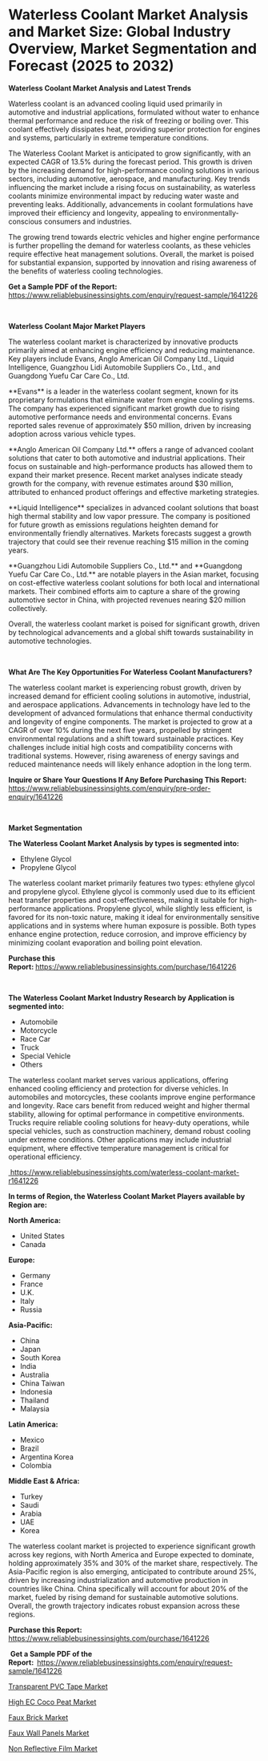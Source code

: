 <p><h1>Waterless Coolant Market Analysis and Market Size: Global Industry Overview, Market Segmentation and Forecast (2025 to 2032)</h1></p><p><strong>Waterless Coolant Market Analysis and Latest Trends</strong></p>
<p><p>Waterless coolant is an advanced cooling liquid used primarily in automotive and industrial applications, formulated without water to enhance thermal performance and reduce the risk of freezing or boiling over. This coolant effectively dissipates heat, providing superior protection for engines and systems, particularly in extreme temperature conditions. </p><p>The Waterless Coolant Market is anticipated to grow significantly, with an expected CAGR of 13.5% during the forecast period. This growth is driven by the increasing demand for high-performance cooling solutions in various sectors, including automotive, aerospace, and manufacturing. Key trends influencing the market include a rising focus on sustainability, as waterless coolants minimize environmental impact by reducing water waste and preventing leaks. Additionally, advancements in coolant formulations have improved their efficiency and longevity, appealing to environmentally-conscious consumers and industries. </p><p>The growing trend towards electric vehicles and higher engine performance is further propelling the demand for waterless coolants, as these vehicles require effective heat management solutions. Overall, the market is poised for substantial expansion, supported by innovation and rising awareness of the benefits of waterless cooling technologies.</p></p>
<p><strong>Get a Sample PDF of the Report:&nbsp;</strong> <a href="https://www.reliablebusinessinsights.com/enquiry/request-sample/1641226?utm_campaign=2226&utm_medium=2&utm_source=Github&utm_content=ia&utm_term=30012025&utm_id=waterless-coolant">https://www.reliablebusinessinsights.com/enquiry/request-sample/1641226</a></p>
<p>&nbsp;</p>
<p><strong>Waterless Coolant Major Market Players</strong></p>
<p><p>The waterless coolant market is characterized by innovative products primarily aimed at enhancing engine efficiency and reducing maintenance. Key players include Evans, Anglo American Oil Company Ltd., Liquid Intelligence, Guangzhou Lidi Automobile Suppliers Co., Ltd., and Guangdong Yuefu Car Care Co., Ltd. </p><p>**Evans** is a leader in the waterless coolant segment, known for its proprietary formulations that eliminate water from engine cooling systems. The company has experienced significant market growth due to rising automotive performance needs and environmental concerns. Evans reported sales revenue of approximately $50 million, driven by increasing adoption across various vehicle types.</p><p>**Anglo American Oil Company Ltd.** offers a range of advanced coolant solutions that cater to both automotive and industrial applications. Their focus on sustainable and high-performance products has allowed them to expand their market presence. Recent market analyses indicate steady growth for the company, with revenue estimates around $30 million, attributed to enhanced product offerings and effective marketing strategies.</p><p>**Liquid Intelligence** specializes in advanced coolant solutions that boast high thermal stability and low vapor pressure. The company is positioned for future growth as emissions regulations heighten demand for environmentally friendly alternatives. Markets forecasts suggest a growth trajectory that could see their revenue reaching $15 million in the coming years.</p><p>**Guangzhou Lidi Automobile Suppliers Co., Ltd.** and **Guangdong Yuefu Car Care Co., Ltd.** are notable players in the Asian market, focusing on cost-effective waterless coolant solutions for both local and international markets. Their combined efforts aim to capture a share of the growing automotive sector in China, with projected revenues nearing $20 million collectively.</p><p>Overall, the waterless coolant market is poised for significant growth, driven by technological advancements and a global shift towards sustainability in automotive technologies.</p></p>
<p>&nbsp;</p>
<p><strong>What Are The Key Opportunities For Waterless Coolant Manufacturers?</strong></p>
<p><p>The waterless coolant market is experiencing robust growth, driven by increased demand for efficient cooling solutions in automotive, industrial, and aerospace applications. Advancements in technology have led to the development of advanced formulations that enhance thermal conductivity and longevity of engine components. The market is projected to grow at a CAGR of over 10% during the next five years, propelled by stringent environmental regulations and a shift toward sustainable practices. Key challenges include initial high costs and compatibility concerns with traditional systems. However, rising awareness of energy savings and reduced maintenance needs will likely enhance adoption in the long term.</p></p>
<p><strong>Inquire or Share Your Questions If Any Before Purchasing This Report:</strong> <a href="https://www.reliablebusinessinsights.com/enquiry/pre-order-enquiry/1641226?utm_campaign=2226&utm_medium=2&utm_source=Github&utm_content=ia&utm_term=30012025&utm_id=waterless-coolant">https://www.reliablebusinessinsights.com/enquiry/pre-order-enquiry/1641226</a></p>
<p>&nbsp;</p>
<p><strong>Market Segmentation</strong></p>
<p><strong>The Waterless Coolant Market Analysis by types is segmented into:</strong></p>
<p><ul><li>Ethylene Glycol</li><li>Propylene Glycol</li></ul></p>
<p><p>The waterless coolant market primarily features two types: ethylene glycol and propylene glycol. Ethylene glycol is commonly used due to its efficient heat transfer properties and cost-effectiveness, making it suitable for high-performance applications. Propylene glycol, while slightly less efficient, is favored for its non-toxic nature, making it ideal for environmentally sensitive applications and in systems where human exposure is possible. Both types enhance engine protection, reduce corrosion, and improve efficiency by minimizing coolant evaporation and boiling point elevation.</p></p>
<p><strong>Purchase this Report:&nbsp;</strong><a href="https://www.reliablebusinessinsights.com/purchase/1641226?utm_campaign=2226&utm_medium=2&utm_source=Github&utm_content=ia&utm_term=30012025&utm_id=waterless-coolant">https://www.reliablebusinessinsights.com/purchase/1641226</a></p>
<p>&nbsp;</p>
<p><strong>The Waterless Coolant Market Industry Research by Application is segmented into:</strong></p>
<p><ul><li>Automobile</li><li>Motorcycle</li><li>Race Car</li><li>Truck</li><li>Special Vehicle</li><li>Others</li></ul></p>
<p><p>The waterless coolant market serves various applications, offering enhanced cooling efficiency and protection for diverse vehicles. In automobiles and motorcycles, these coolants improve engine performance and longevity. Race cars benefit from reduced weight and higher thermal stability, allowing for optimal performance in competitive environments. Trucks require reliable cooling solutions for heavy-duty operations, while special vehicles, such as construction machinery, demand robust cooling under extreme conditions. Other applications may include industrial equipment, where effective temperature management is critical for operational efficiency.</p></p>
<p><a href="https://www.reliablebusinessinsights.com/waterless-coolant-market-r1641226?utm_campaign=2226&utm_medium=2&utm_source=Github&utm_content=ia&utm_term=30012025&utm_id=waterless-coolant">&nbsp;https://www.reliablebusinessinsights.com/waterless-coolant-market-r1641226</a></p>
<p><strong>In terms of Region, the Waterless Coolant Market Players available by Region are:</strong></p>
<p>
    <p> <strong> North America: </strong>
        <ul>
            <li>United States</li>
            <li>Canada</li>
        </ul>
        </p> 
    <p> <strong> Europe: </strong>
        <ul>
            <li>Germany</li>
            <li>France</li>
            <li>U.K.</li>
            <li>Italy</li>
            <li>Russia</li>
        </ul>
        </p> 
    <p> <strong> Asia-Pacific: </strong>
        <ul>
            <li>China</li>
            <li>Japan</li>
            <li>South Korea</li>
            <li>India</li>
            <li>Australia</li>
            <li>China Taiwan</li>
            <li>Indonesia</li>
            <li>Thailand</li>
            <li>Malaysia</li>
        </ul>
        </p> 
    <p> <strong> Latin America: </strong>
        <ul>
            <li>Mexico</li>
            <li>Brazil</li>
            <li>Argentina Korea</li>
            <li>Colombia</li>
        </ul>
        </p> 
    <p> <strong> Middle East & Africa: </strong>
        <ul>
            <li>Turkey</li>
            <li>Saudi</li>
            <li>Arabia</li>
            <li>UAE</li>
            <li>Korea</li>
        </ul>
    </p>
    </p>
<p><p>The waterless coolant market is projected to experience significant growth across key regions, with North America and Europe expected to dominate, holding approximately 35% and 30% of the market share, respectively. The Asia-Pacific region is also emerging, anticipated to contribute around 25%, driven by increasing industrialization and automotive production in countries like China. China specifically will account for about 20% of the market, fueled by rising demand for sustainable automotive solutions. Overall, the growth trajectory indicates robust expansion across these regions.</p></p>
<p><strong>Purchase this Report: </strong><a href="https://www.reliablebusinessinsights.com/purchase/1641226?utm_campaign=2226&utm_medium=2&utm_source=Github&utm_content=ia&utm_term=30012025&utm_id=waterless-coolant">https://www.reliablebusinessinsights.com/purchase/1641226</a></p>
<p>&nbsp;<strong>Get a Sample PDF of the Report:&nbsp;&nbsp;</strong><a href="https://www.reliablebusinessinsights.com/enquiry/request-sample/1641226?utm_campaign=2226&utm_medium=2&utm_source=Github&utm_content=ia&utm_term=30012025&utm_id=waterless-coolant">https://www.reliablebusinessinsights.com/enquiry/request-sample/1641226</a></p>
<p><strong></strong></p>
<p><p><a href="https://github.com/RickHolmes3/Market-Research-Report-List-7/blob/main/transparent-pvc-tape-market.md?utm_campaign=2226&utm_medium=2&utm_source=Github&utm_content=ia&utm_term=30012025&utm_id=waterless-coolant">Transparent PVC Tape Market</a></p><p><a href="https://github.com/vilehoaguy/Market-Research-Report-List-1/blob/main/high-ec-coco-peat-market.md?utm_campaign=2226&utm_medium=2&utm_source=Github&utm_content=ia&utm_term=30012025&utm_id=waterless-coolant">High EC Coco Peat Market</a></p><p><a href="https://github.com/djarixneoza/Market-Research-Report-List-1/blob/main/faux-brick-market.md?utm_campaign=2226&utm_medium=2&utm_source=Github&utm_content=ia&utm_term=30012025&utm_id=waterless-coolant">Faux Brick Market</a></p><p><a href="https://github.com/jandedaboy1/Market-Research-Report-List-1/blob/main/faux-wall-panels-market.md?utm_campaign=2226&utm_medium=2&utm_source=Github&utm_content=ia&utm_term=30012025&utm_id=waterless-coolant">Faux Wall Panels Market</a></p><p><a href="https://github.com/sapsaidamary/Market-Research-Report-List-1/blob/main/non-reflective-film-market.md?utm_campaign=2226&utm_medium=2&utm_source=Github&utm_content=ia&utm_term=30012025&utm_id=waterless-coolant">Non Reflective Film Market</a></p></p>